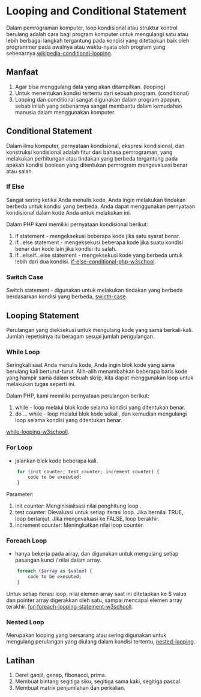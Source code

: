 # Looping and Conditional Statement
Dalam pemrograman komputer, loop kondisional atau struktur kontrol berulang adalah cara bagi program komputer untuk mengulangi satu atau lebih berbagai langkah tergantung pada kondisi yang ditetapkan baik oleh programmer pada awalnya atau waktu-nyata oleh program yang sebenarnya.[wikipedia-conditional-looping](https://en.wikipedia.org/wiki/Conditional_loop).

## Manfaat
1. Agar bisa menggulang data yang akan ditampilkan. (looping)
2. Untuk menentukan kondisi tertentu dari sebuah program. (conditional)
3. Looping dan conditional sangat digunakan dalam program apapun, sebab inilah yang sebenarnya sangat membantu dalam kemudahan manusia dalam menggunakan komputer.
## Conditional Statement 
Dalam ilmu komputer, pernyataan kondisional, ekspresi kondisional, dan konstruksi kondisional adalah fitur dari bahasa pemrograman, yang melakukan perhitungan atau tindakan yang berbeda tergantung pada apakah kondisi boolean yang ditentukan pemrogram mengevaluasi benar atau salah.

### If Else 
Sangat sering ketika Anda menulis kode, Anda ingin melakukan tindakan berbeda untuk kondisi yang berbeda. Anda dapat menggunakan pernyataan kondisional dalam kode Anda untuk melakukan ini.

Dalam PHP kami memiliki pernyataan kondisional berikut:
1. if statement - mengeksekusi beberapa kode jika satu syarat benar.
2. if...else statement - mengeksekusi beberapa kode jika suatu kondisi benar dan kode lain jika kondisi itu salah.
3. if...elseif...else statement - mengeksekusi kode yang berbeda untuk lebih dari dua kondisi.
[if-else-conditional-php-w3school](https://www.w3schools.com/php/php_if_else.asp).

### Switch Case
Switch statement - digunakan untuk melakukan tindakan yang berbeda berdasarkan kondisi yang berbeda, [swicth-case](https://www.w3schools.com/php/php_switch.asp).

## Looping Statement
Perulangan yang dieksekusi untuk mengulang kode yang sama berkali-kali. Jumlah repetisinya itu beragam sesuai jumlah pengulangan.
### While Loop
Seringkali saat Anda menulis kode, Anda ingin blok kode yang sama berulang kali berturut-turut. Alih-alih menambahkan beberapa baris kode yang hampir sama dalam sebuah skrip, kita dapat menggunakan loop untuk melakukan tugas seperti ini.


Dalam PHP, kami memiliki pernyataan perulangan berikut:

1. while - loop melalui blok kode selama kondisi yang ditentukan benar.
2. do ... while - loop melalui blok kode sekali, dan kemudian mengulangi loop selama kondisi yang ditentukan benar.

[while-looping-w3schooll](https://www.w3schools.com/php/php_looping.asp).
### For Loop
- jalankan blok kode beberapa kali.
```php
    for (init counter; test counter; increment counter) {
        code to be executed;
    }
```
Parameter: 
1. init counter: Menginisialisasi nilai penghitung loop .
2. test counter: Dievaluasi untuk setiap iterasi loop. Jika bernilai TRUE, loop berlanjut. Jika mengevaluasi ke FALSE, loop berakhir. 
3. increment counter: Meningkatkan nilai loop counter.
### Foreach Loop 
- hanya bekerja pada array, dan digunakan untuk mengulang setiap pasangan kunci / nilai dalam array.
```php
    foreach ($array as $value) {
        code to be executed;
    }
```
Untuk setiap iterasi loop, nilai elemen array saat ini ditetapkan ke $ value dan pointer array digerakkan oleh satu, sampai mencapai elemen array terakhir.
[for-foreach-looping-statement-w3schooll](https://www.w3schools.com/php/php_looping_for.asp).
### Nested Loop
Merupakan looping yang bersarang atau sering digunakan untuk mengulang perulangan yang diulang dalam kondisi tertentu,  [nested-looping](https://www.improgrammer.net/php-nested-loop/).

## Latihan
1. Deret ganjil, genap, fibonacci, prima.
2. Membuat bintang segitiga siku, segitiga sama kaki, segitiga pascal.
3. Membuat matrix penjumlahan dan perkalian.